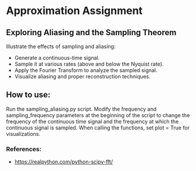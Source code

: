 # Approximation Assignment

## Exploring Aliasing and the Sampling Theorem
Illustrate the effects of sampling and aliasing:

* Generate a continuous-time signal.
* Sample it at various rates (above and below the Nyquist rate).
* Apply the Fourier Transform to analyze the sampled signal.
* Visualize aliasing and proper reconstruction techniques.


## How to use:
Run the sampling_aliasing.py script. Modify the frequency and sampling_frequency parameters at the beginning of the script to change the frequency of the continuous time signal and the frequency at which the continuous signal is sampled. When calling the functions, set plot = True for visualizations. 

### References:
* https://realpython.com/python-scipy-fft/